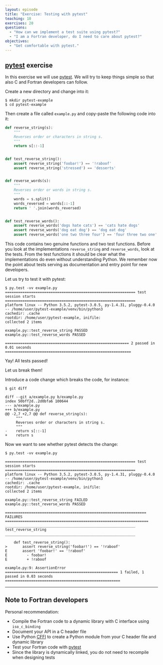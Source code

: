 ```yaml
---
layout: episode
title: "Exercise: Testing with pytest"
teaching: 10
exercises: 20
questions:
  - "How can we implement a test suite using pytest?"
  - "I am a Fortran developer, do I need to care about pytest?"
objectives:
  - "Get comfortable with pytest."
---
```


## [pytest](http://doc.pytest.org) exercise

In this exercise we will use [pytest](http://doc.pytest.org). We will try to
keep things simple so that also C and Fortran developers can follow.

Create a new directory and change into it:

```shell
$ mkdir pytest-example
$ cd pytest-example
```

Then create a file called `example.py` and copy-paste the following code into it:

```python
def reverse_string(s):
    """
    Reverses order or characters in string s.
    """
    return s[::-1]


def test_reverse_string():
    assert reverse_string('foobar!') == '!raboof'
    assert reverse_string('stressed') == 'desserts'


def reverse_words(s):
    """
    Reverses order or words in string s.
    """
    words = s.split()
    words_reversed = words[::-1]
    return ' '.join(words_reversed)


def test_reverse_words():
    assert reverse_words('dogs hate cats') == 'cats hate dogs'
    assert reverse_words('dog eat dog') == 'dog eat dog'
    assert reverse_words('one two three four') == 'four three two one'
```

This code contains two genuine functions and two test functions. Before you
look at the implementations `reverse_string` and `reverse_words`, look at the
tests. From the test functions it should be clear what the implementations do
even without understanding Python. We remember now the point about tests
serving as documentation and entry point for new developers.

Let us try to test it with pytest:

```shell
$ py.test -vv example.py
============================================================ test session starts ============================================================
platform linux -- Python 3.5.2, pytest-3.0.5, py-1.4.31, pluggy-0.4.0 -- /home/user/pytest-example/venv/bin/python3
cachedir: .cache
rootdir: /home/user/pytest-example, inifile:
collected 2 items

example.py::test_reverse_string PASSED
example.py::test_reverse_words PASSED

========================================================= 2 passed in 0.01 seconds ==========================================================
```

Yay! All tests passed!

Let us break them!

Introduce a code change which breaks the code, for instance:

```shell
$ git diff

diff --git a/example.py b/example.py
index 50bff2d..2d0bfa6 100644
--- a/example.py
+++ b/example.py
@@ -2,7 +2,7 @@ def reverse_string(s):
     """
     Reverses order or characters in string s.
     """
-    return s[::-1]
+    return s
```

Now we want to see whether pytest detects the change:

```shell
$ py.test -vv example.py

============================================================ test session starts ============================================================
platform linux -- Python 3.5.2, pytest-3.0.5, py-1.4.31, pluggy-0.4.0 -- /home/user/pytest-example/venv/bin/python3
cachedir: .cache
rootdir: /home/user/pytest-example, inifile:
collected 2 items

example.py::test_reverse_string FAILED
example.py::test_reverse_words PASSED

================================================================= FAILURES ==================================================================
____________________________________________________________ test_reverse_string ____________________________________________________________

    def test_reverse_string():
>       assert reverse_string('foobar!') == '!raboof'
E       assert 'foobar!' == '!raboof'
E         - foobar!
E         + !raboof

example.py:9: AssertionError
==================================================== 1 failed, 1 passed in 0.03 seconds =====================================================
```

---

## Note to Fortran developers

Personal recommendation:
- Compile the Fortran code to a dynamic library with C interface using `iso_c_binding`
- Document your API in a C header file
- Use Python [CFFI](http://cffi.readthedocs.io) to create a Python module from your C header file and dynamic library
- Test your Fortran code with [pytest](http://doc.pytest.org)
- Since the library is dynamically linked, you do not need to recompile when designing tests
